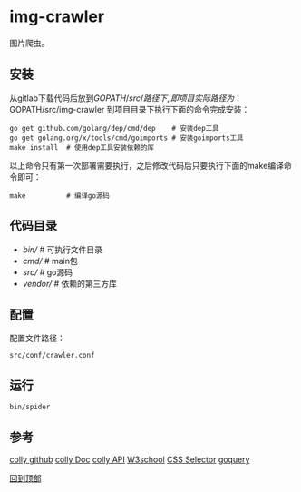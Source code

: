 # img-crawler

图片爬虫。

## 安装
从gitlab下载代码后放到$GOPATH/src/路径下,
即项目实际路径为：$GOPATH/src/img-crawler
到项目目录下执行下面的命令完成安装：

```
go get github.com/golang/dep/cmd/dep    # 安装dep工具
go get golang.org/x/tools/cmd/goimports # 安装goimports工具
make install  # 使用dep工具安装依赖的库
```
以上命令只有第一次部署需要执行，之后修改代码后只要执行下面的make编译命令即可：
```
make          # 编译go源码
```

## 代码目录
- *bin/*      # 可执行文件目录
- *cmd/*      # main包
- *src/*      # go源码
- *vendor/*   # 依赖的第三方库

## 配置
配置文件路径：
```
src/conf/crawler.conf
```


## 运行
```
bin/spider
```

## 参考
[colly github](https://github.com/gocolly/colly)
[colly Doc](http://go-colly.org/docs/)
[colly API](https://godoc.org/github.com/gocolly/colly)
[W3school](http://www.w3school.com.cn/h.asp)
[CSS Selector](http://www.w3school.com.cn/cssref/css_selectors.asp)
[goquery](https://godoc.org/github.com/PuerkitoBio/goquery)


[回到顶部](#readme)
